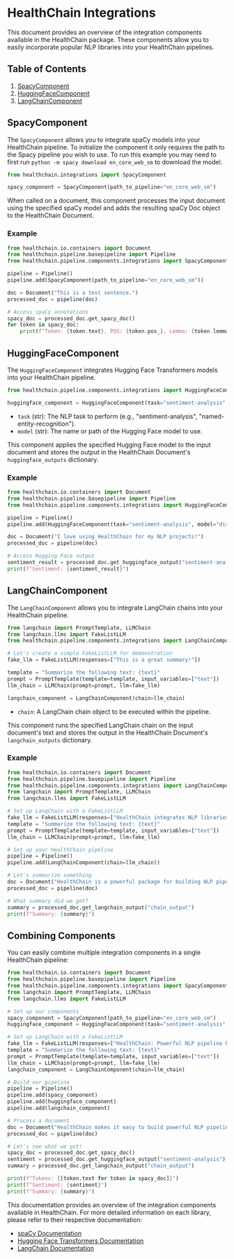 # HealthChain Integrations

This document provides an overview of the integration components available in the HealthChain package. These components allow you to easily incorporate popular NLP libraries into your HealthChain pipelines.

## Table of Contents

1. [SpacyComponent](#spacycomponent)
2. [HuggingFaceComponent](#huggingfacecomponent)
3. [LangChainComponent](#langchaincomponent)

## SpacyComponent

The `SpacyComponent` allows you to integrate spaCy models into your HealthChain pipeline. To initialize the component it only requires the path to the Spacy pipeline you wish to use. To run this example you may need to first run `python -m spacy download en_core_web_sm` to download the model.

```python
from healthchain.integrations import SpacyComponent

spacy_component = SpacyComponent(path_to_pipeline="en_core_web_sm")
```

When called on a document, this component processes the input document using the specified spaCy model and adds the resulting spaCy Doc object to the HealthChain Document.

### Example

```python
from healthchain.io.containers import Document
from healthchain.pipeline.basepipeline import Pipeline
from healthchain.pipeline.components.integrations import SpacyComponent

pipeline = Pipeline()
pipeline.add(SpacyComponent(path_to_pipeline="en_core_web_sm"))

doc = Document("This is a test sentence.")
processed_doc = pipeline(doc)

# Access spaCy annotations
spacy_doc = processed_doc.get_spacy_doc()
for token in spacy_doc:
    print(f"Token: {token.text}, POS: {token.pos_}, Lemma: {token.lemma_}")
```

## HuggingFaceComponent

The `HuggingFaceComponent` integrates Hugging Face Transformers models into your HealthChain pipeline.

```python
from healthchain.pipeline.components.integrations import HuggingFaceComponent

huggingface_component = HuggingFaceComponent(task="sentiment-analysis", model="distilbert-base-uncased-finetuned-sst-2-english")
```


- `task` (str): The NLP task to perform (e.g., "sentiment-analysis", "named-entity-recognition").
- `model` (str): The name or path of the Hugging Face model to use.

This component applies the specified Hugging Face model to the input document and stores the output in the HealthChain Document's `huggingface_outputs` dictionary.

### Example

```python
from healthchain.io.containers import Document
from healthchain.pipeline.basepipeline import Pipeline
from healthchain.pipeline.components.integrations import HuggingFaceComponent

pipeline = Pipeline()
pipeline.add(HuggingFaceComponent(task="sentiment-analysis", model="distilbert-base-uncased-finetuned-sst-2-english"))

doc = Document("I love using HealthChain for my NLP projects!")
processed_doc = pipeline(doc)

# Access Hugging Face output
sentiment_result = processed_doc.get_huggingface_output("sentiment-analysis")
print(f"Sentiment: {sentiment_result}")
```

## LangChainComponent

The `LangChainComponent` allows you to integrate LangChain chains into your HealthChain pipeline.

```python
from langchain import PromptTemplate, LLMChain
from langchain.llms import FakeListLLM
from healthchain.pipeline.components.integrations import LangChainComponent

# Let's create a simple FakeListLLM for demonstration
fake_llm = FakeListLLM(responses=["This is a great summary!"])

template = "Summarize the following text: {text}"
prompt = PromptTemplate(template=template, input_variables=["text"])
llm_chain = LLMChain(prompt=prompt, llm=fake_llm)

langchain_component = LangChainComponent(chain=llm_chain)
```

- `chain`: A LangChain chain object to be executed within the pipeline.

This component runs the specified LangChain chain on the input document's text and stores the output in the HealthChain Document's `langchain_outputs` dictionary.

### Example

```python
from healthchain.io.containers import Document
from healthchain.pipeline.basepipeline import Pipeline
from healthchain.pipeline.components.integrations import LangChainComponent
from langchain import PromptTemplate, LLMChain
from langchain.llms import FakeListLLM

# Set up LangChain with a FakeListLLM
fake_llm = FakeListLLM(responses=["HealthChain integrates NLP libraries for easy pipeline creation."])
template = "Summarize the following text: {text}"
prompt = PromptTemplate(template=template, input_variables=["text"])
llm_chain = LLMChain(prompt=prompt, llm=fake_llm)

# Set up your HealthChain pipeline
pipeline = Pipeline()
pipeline.add(LangChainComponent(chain=llm_chain))

# Let's summarize something
doc = Document("HealthChain is a powerful package for building NLP pipelines. It integrates seamlessly with popular libraries like spaCy, Hugging Face Transformers, and LangChain, allowing users to create complex NLP workflows with ease.")
processed_doc = pipeline(doc)

# What summary did we get?
summary = processed_doc.get_langchain_output("chain_output")
print(f"Summary: {summary}")
```

## Combining Components

You can easily combine multiple integration components in a single HealthChain pipeline:

```python
from healthchain.io.containers import Document
from healthchain.pipeline.basepipeline import Pipeline
from healthchain.pipeline.components.integrations import SpacyComponent, HuggingFaceComponent, LangChainComponent
from langchain import PromptTemplate, LLMChain
from langchain.llms import FakeListLLM

# Set up our components
spacy_component = SpacyComponent(path_to_pipeline="en_core_web_sm")
huggingface_component = HuggingFaceComponent(task="sentiment-analysis", model="distilbert-base-uncased-finetuned-sst-2-english")

# Set up LangChain with a FakeListLLM
fake_llm = FakeListLLM(responses=["HealthChain: Powerful NLP pipeline builder."])
template = "Summarize the following text: {text}"
prompt = PromptTemplate(template=template, input_variables=["text"])
llm_chain = LLMChain(prompt=prompt, llm=fake_llm)
langchain_component = LangChainComponent(chain=llm_chain)

# Build our pipeline
pipeline = Pipeline()
pipeline.add(spacy_component)
pipeline.add(huggingface_component)
pipeline.add(langchain_component)

# Process a document
doc = Document("HealthChain makes it easy to build powerful NLP pipelines!")
processed_doc = pipeline(doc)

# Let's see what we got!
spacy_doc = processed_doc.get_spacy_doc()
sentiment = processed_doc.get_huggingface_output("sentiment-analysis")
summary = processed_doc.get_langchain_output("chain_output")

print(f"Tokens: {[token.text for token in spacy_doc]}")
print(f"Sentiment: {sentiment}")
print(f"Summary: {summary}")
```

This documentation provides an overview of the integration components available in HealthChain. For more detailed information on each library, please refer to their respective documentation:

- [spaCy Documentation](https://spacy.io/api)
- [Hugging Face Transformers Documentation](https://huggingface.co/transformers/)
- [LangChain Documentation](https://python.langchain.com/docs/introduction/)
